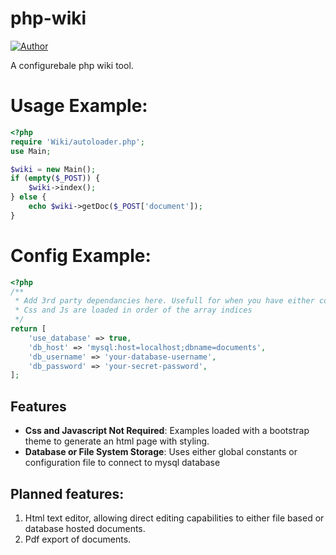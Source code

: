 # php-wiki

[![Author](http://img.shields.io/badge/author-@modnar1226-blue.svg?style=flat-square)](https://example.com)

A configurebale php wiki tool.


# Usage Example:
``` php
<?php
require 'Wiki/autoloader.php';
use Main;

$wiki = new Main();
if (empty($_POST)) {
    $wiki->index();
} else {
    echo $wiki->getDoc($_POST['document']);
}
```

# Config Example:
```php
<?php
/**
 * Add 3rd party dependancies here. Usefull for when you have either compiled css and javascript or using individual files specific to the documentation
 * Css and Js are loaded in order of the array indices 
 */
return [
    'use_database' => true,
    'db_host' => 'mysql:host=localhost;dbname=documents',
    'db_username' => 'your-database-username',
    'db_password' => 'your-secret-password',  
];
```

## Features

* **Css and Javascript Not Required**: Examples loaded with a bootstrap theme to generate an html page with styling.
* **Database or File System Storage**: Uses either global constants or configuration file to connect to mysql database

## Planned features:

1. Html text editor, allowing direct editing capabilities to either file based or database hosted documents.
2. Pdf export of documents.
